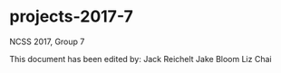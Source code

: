 # projects-2017-7
NCSS 2017, Group 7

This document has been edited by:
Jack Reichelt
Jake Bloom
Liz Chai
